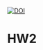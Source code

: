 [![DOI](https://zenodo.org/badge/288799494.svg)](https://zenodo.org/badge/latestdoi/288799494)


# HW2
